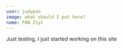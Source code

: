 ```yaml
---
user: judypan
image: what should I put here?
name: PAN Ziyi
---
```

Just testing, I just started working on this site
